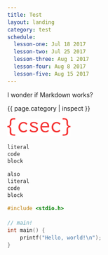 ```yaml
---
title: Test
layout: landing
category: test
schedule:
  lesson-one: Jul 18 2017
  lesson-two: Jul 25 2017
  lesson-three: Aug 1 2017
  lesson-four: Aug 8 2017
  lesson-five: Aug 15 2017
---
```


I wonder if Markdown works?

{{ page.category | inspect }}

![hmm](/assets/images/logo.png)

```
literal
code
block
```

    also
    literal
    code
    block

```cpp
#include <stdio.h>

// main!
int main() {
    printf("Hello, world!\n");
}
```

